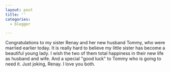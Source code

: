 ```yaml
---
layout: post
title: ''
categories:
  - blogger

---
```


Congratulations to my sister Renay and her new husband Tommy, who were married earlier today.  It is really hard to believe my little sister has become a beautiful young lady.  I wish the two of them total happiness in their new life as husband and wife.  And a special "good luck" to Tommy who is going to need it.  Just joking, Renay.  I love you both.
